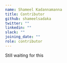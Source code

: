 ```yaml
---
name: Shameel Kadannamanna
title: Contributor
github: shameelsadaka
twitter: ""
linkedin: ""
slack: ""
joining_date: ""
role: contributor
---
```


Still waiting for this
